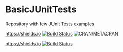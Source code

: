 # BasicJUnitTests
Repository with few JUnit Tests examples

https://shields.io
[![Build Status](http://pros.unicam.it:8080/jenkins/buildStatus/icon?job=BasicJUnitTests)](http://pros.unicam.it:8080/jenkins/me/my-views/view/all/job/BasicJUnitTests/) 
![CRAN/METACRAN](https://img.shields.io/cran/l/devtools.svg)

https://shields.io
[![Build Status](https://travis-ci.org/FabrizioFornari/BasicJUnitTests)](https://travis-ci.org/FabrizioFornari/BasicJUnitTests) 

